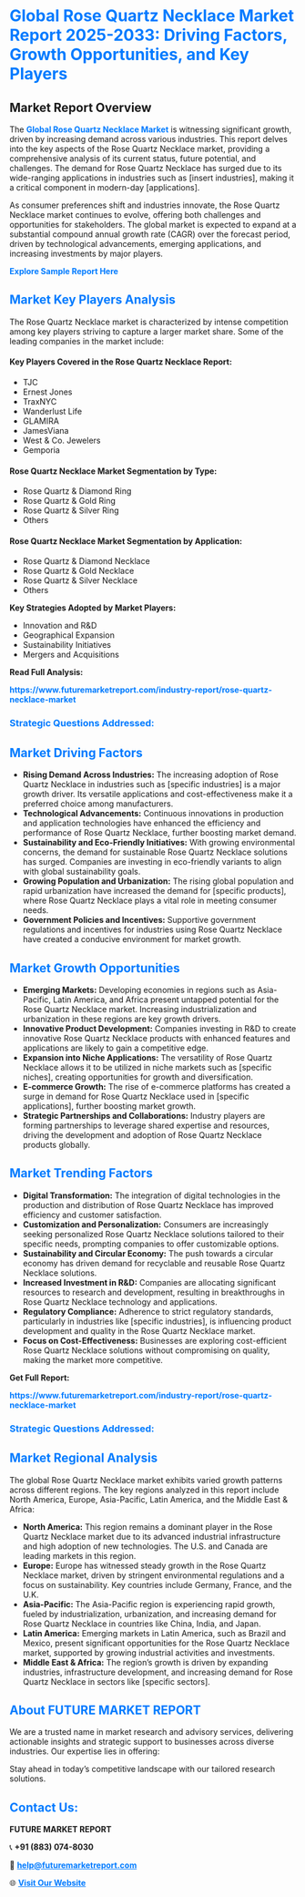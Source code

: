 <h1 style="color: #007BFF;">Global Rose Quartz Necklace Market Report 2025-2033: Driving Factors, Growth Opportunities, and Key Players</h1>

<section id="overview">
<h2>Market Report Overview</h2>
<p>The <a href="https://www.futuremarketreport.com/industry-report/rose-quartz-necklace-market" style="color: #007BFF; text-decoration: none;"><strong>Global Rose Quartz Necklace Market</strong></a> is witnessing significant growth, driven by increasing demand across various industries. This report delves into the key aspects of the Rose Quartz Necklace market, providing a comprehensive analysis of its current status, future potential, and challenges. The demand for Rose Quartz Necklace has surged due to its wide-ranging applications in industries such as [insert industries], making it a critical component in modern-day [applications].</p>
<p>As consumer preferences shift and industries innovate, the Rose Quartz Necklace market continues to evolve, offering both challenges and opportunities for stakeholders. The global market is expected to expand at a substantial compound annual growth rate (CAGR) over the forecast period, driven by technological advancements, emerging applications, and increasing investments by major players.</p>
</section>

<section id="overview">
<p><a href="https://www.futuremarketreport.com/request-sample/reportId=56430" style="color: #007BFF; text-decoration: none;"><strong>Explore Sample Report Here</strong></a></p>
</section>

<section id="key-players">
<h2 style="color: #007BFF;">Market Key Players Analysis</h2>
<p>The Rose Quartz Necklace market is characterized by intense competition among key players striving to capture a larger market share. Some of the leading companies in the market include:</p>
<h4>Key Players Covered in the Rose Quartz Necklace Report:</h4>
<ul><li>TJC</li><li>Ernest Jones</li><li>TraxNYC</li><li>Wanderlust Life</li><li>GLAMIRA</li><li>JamesViana</li><li>West &amp; Co. Jewelers</li><li>Gemporia</li></ul>
<h4>Rose Quartz Necklace Market Segmentation by Type:</h4>
<ul><li>Rose Quartz &amp; Diamond Ring</li><li>Rose Quartz &amp; Gold Ring</li><li>Rose Quartz &amp; Silver Ring</li><li>Others</li></ul>

<h4>Rose Quartz Necklace Market Segmentation by Application:</h4>
<ul><li>Rose Quartz &amp; Diamond Necklace</li><li>Rose Quartz &amp; Gold Necklace</li><li>Rose Quartz &amp; Silver Necklace</li><li>Others</li></ul>
<p><strong>Key Strategies Adopted by Market Players:</strong></p>
<ul>
<li>Innovation and R&D</li>
<li>Geographical Expansion</li>
<li>Sustainability Initiatives</li>
<li>Mergers and Acquisitions</li>
</ul>
</section>

<section>
<p><strong>Read Full Analysis: </strong></p><a href="https://www.futuremarketreport.com/industry-report/rose-quartz-necklace-market" style="color: #007BFF; text-decoration: none;"><strong>https://www.futuremarketreport.com/industry-report/rose-quartz-necklace-market</strong></a>
<h3 style="color: #007BFF;">Strategic Questions Addressed:</h3>
</section>

<section id="driving-factors">
<h2 style="color: #007BFF;">Market Driving Factors</h2>
<ul>
<li><strong>Rising Demand Across Industries:</strong> The increasing adoption of Rose Quartz Necklace in industries such as [specific industries] is a major growth driver. Its versatile applications and cost-effectiveness make it a preferred choice among manufacturers.</li>
<li><strong>Technological Advancements:</strong> Continuous innovations in production and application technologies have enhanced the efficiency and performance of Rose Quartz Necklace, further boosting market demand.</li>
<li><strong>Sustainability and Eco-Friendly Initiatives:</strong> With growing environmental concerns, the demand for sustainable Rose Quartz Necklace solutions has surged. Companies are investing in eco-friendly variants to align with global sustainability goals.</li>
<li><strong>Growing Population and Urbanization:</strong> The rising global population and rapid urbanization have increased the demand for [specific products], where Rose Quartz Necklace plays a vital role in meeting consumer needs.</li>
<li><strong>Government Policies and Incentives:</strong> Supportive government regulations and incentives for industries using Rose Quartz Necklace have created a conducive environment for market growth.</li>
</ul>
</section>

<section id="growth-opportunities">
<h2 style="color: #007BFF;">Market Growth Opportunities</h2>
<ul>
<li><strong>Emerging Markets:</strong> Developing economies in regions such as Asia-Pacific, Latin America, and Africa present untapped potential for the Rose Quartz Necklace market. Increasing industrialization and urbanization in these regions are key growth drivers.</li>
<li><strong>Innovative Product Development:</strong> Companies investing in R&D to create innovative Rose Quartz Necklace products with enhanced features and applications are likely to gain a competitive edge.</li>
<li><strong>Expansion into Niche Applications:</strong> The versatility of Rose Quartz Necklace allows it to be utilized in niche markets such as [specific niches], creating opportunities for growth and diversification.</li>
<li><strong>E-commerce Growth:</strong> The rise of e-commerce platforms has created a surge in demand for Rose Quartz Necklace used in [specific applications], further boosting market growth.</li>
<li><strong>Strategic Partnerships and Collaborations:</strong> Industry players are forming partnerships to leverage shared expertise and resources, driving the development and adoption of Rose Quartz Necklace products globally.</li>
</ul>
</section>

<section id="trending-factors">
<h2 style="color: #007BFF;">Market Trending Factors</h2>
<ul>
<li><strong>Digital Transformation:</strong> The integration of digital technologies in the production and distribution of Rose Quartz Necklace has improved efficiency and customer satisfaction.</li>
<li><strong>Customization and Personalization:</strong> Consumers are increasingly seeking personalized Rose Quartz Necklace solutions tailored to their specific needs, prompting companies to offer customizable options.</li>
<li><strong>Sustainability and Circular Economy:</strong> The push towards a circular economy has driven demand for recyclable and reusable Rose Quartz Necklace solutions.</li>
<li><strong>Increased Investment in R&D:</strong> Companies are allocating significant resources to research and development, resulting in breakthroughs in Rose Quartz Necklace technology and applications.</li>
<li><strong>Regulatory Compliance:</strong> Adherence to strict regulatory standards, particularly in industries like [specific industries], is influencing product development and quality in the Rose Quartz Necklace market.</li>
<li><strong>Focus on Cost-Effectiveness:</strong> Businesses are exploring cost-efficient Rose Quartz Necklace solutions without compromising on quality, making the market more competitive.</li>
</ul>
</section>

<section>
<p><strong>Get Full Report: </strong></p><a href="https://www.futuremarketreport.com/industry-report/rose-quartz-necklace-market" style="color: #007BFF; text-decoration: none;"><strong>https://www.futuremarketreport.com/industry-report/rose-quartz-necklace-market</strong></a>
<h3 style="color: #007BFF;">Strategic Questions Addressed:</h3>
</section>


<section id="regional-analysis">
<h2 style="color: #007BFF;">Market Regional Analysis</h2>
<p>The global Rose Quartz Necklace market exhibits varied growth patterns across different regions. The key regions analyzed in this report include North America, Europe, Asia-Pacific, Latin America, and the Middle East & Africa:</p>
<ul>
<li><strong>North America:</strong> This region remains a dominant player in the Rose Quartz Necklace market due to its advanced industrial infrastructure and high adoption of new technologies. The U.S. and Canada are leading markets in this region.</li>
<li><strong>Europe:</strong> Europe has witnessed steady growth in the Rose Quartz Necklace market, driven by stringent environmental regulations and a focus on sustainability. Key countries include Germany, France, and the U.K.</li>
<li><strong>Asia-Pacific:</strong> The Asia-Pacific region is experiencing rapid growth, fueled by industrialization, urbanization, and increasing demand for Rose Quartz Necklace in countries like China, India, and Japan.</li>
<li><strong>Latin America:</strong> Emerging markets in Latin America, such as Brazil and Mexico, present significant opportunities for the Rose Quartz Necklace market, supported by growing industrial activities and investments.</li>
<li><strong>Middle East & Africa:</strong> The region’s growth is driven by expanding industries, infrastructure development, and increasing demand for Rose Quartz Necklace in sectors like [specific sectors].</li>
</ul>
</section>

<footer>
<h2 style="color: #007BFF;">About FUTURE MARKET REPORT</h2>
<p>We are a trusted name in market research and advisory services, delivering actionable insights and strategic support to businesses across diverse industries. Our expertise lies in offering:</p>

<p>Stay ahead in today’s competitive landscape with our tailored research solutions.</p>

<h2 style="color: #007BFF;">Contact Us:</h2>
<p><strong>FUTURE MARKET REPORT</strong></p>
<p>📞 <strong>+91 (883) 074-8030</strong></p>
<p>📧 <strong><a href="mailto:help@futuremarketreport.com" style="color: #007BFF;">help@futuremarketreport.com</a></strong></p>
<p>🌐 <strong><a href="https://www.futuremarketreport.com/" style="color: #007BFF;">Visit Our Website</a></strong></p>
</footer>
